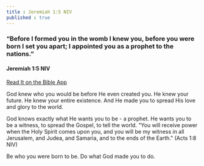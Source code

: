 ```yaml
---
title : Jeremiah 1:5 NIV
published : true
---
```


<h3>“Before I formed you in the womb I knew you, before you were born I set you apart; I appointed you as a prophet to the nations.”</h3>
<h4>Jeremiah 1:5 NIV</h4>
<a href = "https://bible.com/bible/111/jer.1.5.NIV">Read It on the Bible App </a>

<p>God knew who you would be before He even created you. He knew your future. He knew your entire existence. And He made you to spread His love and glory to the world.</p>
<p>God knows exactly what He wants you to be - a prophet. He wants you to be a witness, to spread the Gospel, to tell the world. "You will receive power when the Holy Spirit comes upon you, and you will be my witness in all Jerusalem, and Judea, and Samaria, and to the ends of the Earth." (Acts 1:8 NIV)</p>
<p>Be who you were born to be. Do what God made you to do.</p>
